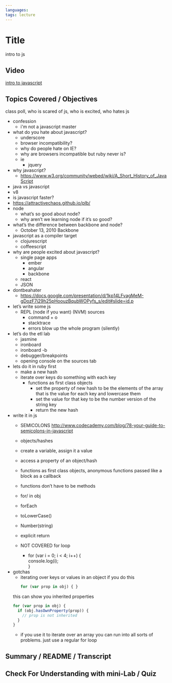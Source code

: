 ```yaml
---
languages: 
tags: lecture
---
```


# Title
intro to js
## Video
[intro to javascript](http://flatiron-videos.s3.amazonaws.com/bk-002/javascript_intro.mov)
## Topics Covered / Objectives

class poll, who is scared of js, who is excited, who hates js

  * confession
    * i'm not a javascript master
  * what do you hate about javascript?
    * underscore
    * browser incompatibility?
    * why do people hate on IE?
    * why are browsers incompatible but ruby never is?
    * ie
      * jquery
  * why javascript?
    * <https://www.w3.org/community/webed/wiki/A_Short_History_of_JavaScript>
  * java vs javascript
  * v8
  * is javascript faster?
   * <https://attractivechaos.github.io/plb/>  
  * node
    * what’s so good about node?
    * why aren’t we learning node if it’s so good?
  * what’s the difference between backbone and node?
    * October 13, 2010 Backbone
  * javascript as a compiler target
    * clojurescript
    * coffeescript
  * why are people excited about javascript?
    * single page apps
      * ember
      * angular
      * backbone
    * react
    * JSON
  * dontbeahater
    * <https://docs.google.com/presentation/d/1kp14LFvagMeM-gDozF7i29h25pHoouzBqubWOPyfs_s/edit#slide=id.p>  
  * let’s write some js
    * REPL (node if you want) (NVM)
    sources
      * command + o
      * stacktrace
      * errors blow up the whole program (silently)
  * let’s do the etl lab
    * jasmine
    * ironboard
    * ironboard -b
    * debugger/breakpoints
    * opening console on the sources tab
  * lets do it in ruby first
    * make a new hash
    * iterate over keys 
    do something with each key
      * functions as first class objects
        * set the property of new hash to be the elements of the array that is the value for each key and lowercase them
        * set the value for that key to be the number version of the string key
        * return the new hash
  * write it in js
    * SEMICOLONS
    <http://www.codecademy.com/blog/78-your-guide-to-semicolons-in-javascript>  

    * objects/hashes
    * create a variable, assign it a value
    * access a property of an object/hash
    * functions as first class objects, anonymous functions passed like a block as a callback
    * functions don’t have to be methods
    * for/ in obj
    * forEach
    * toLowerCase()
    * Number(string)
    * explicit return
    * NOT COVERED
    for loop
      * for (var i = 0; i < 4; i++) {   
console.log(i);  
}
  * gotchas
    * iterating over keys or values in an object
    if you do this
      ```javascript
      for (var prop in obj) { }
      ```
    this can show you inherited properties
      ```javascript
      for (var prop in obj) {
        if (obj.hasOwnProperty(prop)) {
          // prop is not inherited
        }
      }
      ```
    * if you use it to iterate over an array you can run into all sorts of problems. just use a regular for loop

## Summary / README / Transcript

## Check For Understanding with mini-Lab / Quiz
